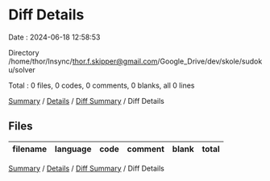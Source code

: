 # Diff Details

Date : 2024-06-18 12:58:53

Directory /home/thor/Insync/thor.f.skipper@gmail.com/Google_Drive/dev/skole/sudoku/solver

Total : 0 files,  0 codes, 0 comments, 0 blanks, all 0 lines

[Summary](results.md) / [Details](details.md) / [Diff Summary](diff.md) / Diff Details

## Files
| filename | language | code | comment | blank | total |
| :--- | :--- | ---: | ---: | ---: | ---: |

[Summary](results.md) / [Details](details.md) / [Diff Summary](diff.md) / Diff Details